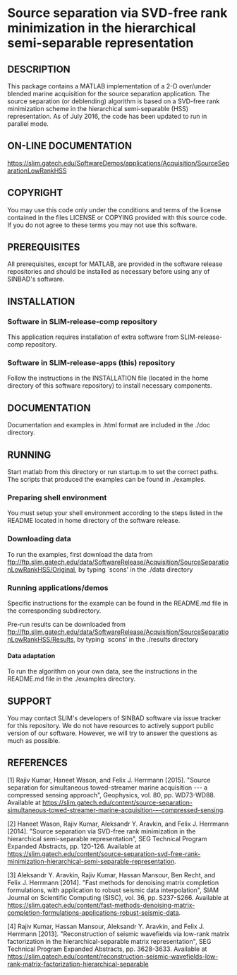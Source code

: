 # Source separation via SVD-free rank minimization in the hierarchical semi-separable representation


## DESCRIPTION 

This package contains a MATLAB implementation of a 2-D over/under
blended marine acquisition for the source separation application. The
source separation (or deblending) algorithm is based on a SVD-free
rank minimization scheme in the hierarchical semi-separable (HSS)
representation. As of July 2016, the code has been updated to run in
parallel mode.


## ON-LINE DOCUMENTATION
   
<https://slim.gatech.edu/SoftwareDemos/applications/Acquisition/SourceSeparationLowRankHSS>


## COPYRIGHT
   
You may use this code only under the conditions and terms of the
license contained in the files LICENSE or COPYING provided with this
source code. If you do not agree to these terms you may not use this
software.


## PREREQUISITES
   
All prerequisites, except for MATLAB, are provided in the software
release repositories and should be installed as necessary before using
any of SINBAD's software.


## INSTALLATION

### Software in SLIM-release-comp repository

This application requires installation of extra software from
SLIM-release-comp repository.

### Software in SLIM-release-apps (this) repository

Follow the instructions in the INSTALLATION file (located in the home
directory of this software repository) to install necessary
components.


## DOCUMENTATION 
   
Documentation and examples in .html format are included in the ./doc
directory.


## RUNNING
   
Start matlab from this directory or run startup.m to set the correct
paths. The scripts that produced the examples can be found in
./examples.

### Preparing shell environment
   
You must setup your shell environment according to the steps listed in
the README located in home directory of the software release.

### Downloading data
    
To run the examples, first download the data from
ftp://ftp.slim.gatech.edu/data/SoftwareRelease/Acquisition/SourceSeparationLowRankHSS/Original,
by typing `scons' in the ./data directory

### Running applications/demos
    
Specific instructions for the example can be found in the README.md
file in the corresponding subdirectory.

Pre-run results can be downloaded from
ftp://ftp.slim.gatech.edu/data/SoftwareRelease/Acquisition/SourceSeparationLowRankHSS/Results,
by typing `scons' in the ./results directory

#### Data adaptation
    
To run the algorithm on your own data, see the instructions in the
README.md file in the ./examples directory.


## SUPPORT
 You may contact SLIM's developers of SINBAD software via issue tracker for this repository. We do not have resources to actively support public version of our software. However, we will try to answer the questions as much as possible.
  
## REFERENCES

[1] Rajiv Kumar, Haneet Wason, and Felix J. Herrmann [2015]. "Source
separation for simultaneous towed-streamer marine acquisition --- a
compressed sensing approach", Geophysics, vol. 80, pp. WD73-WD88.
Available at
<https://slim.gatech.edu/content/source-separation-simultaneous-towed-streamer-marine-acquisition-–-compressed-sensing>.

[2] Haneet Wason, Rajiv Kumar, Aleksandr Y. Aravkin, and Felix
J. Herrmann [2014]. "Source separation via SVD-free rank minimization
in the hierarchical semi-separable representation", SEG Technical
Program Expanded Abstracts, pp. 120-126. Available at
<https://slim.gatech.edu/content/source-separation-svd-free-rank-minimization-hierarchical-semi-separable-representation>.

[3] Aleksandr Y. Aravkin, Rajiv Kumar, Hassan Mansour, Ben Recht, and
Felix J. Herrmann [2014]. "Fast methods for denoising matrix
completion formulations, with application to robust seismic data
interpolation", SIAM Journal on Scientific Computing (SISC), vol. 36,
pp. S237-S266. Available at
<https://slim.gatech.edu/content/fast-methods-denoising-matrix-completion-formulations-applications-robust-seismic-data>.

[4] Rajiv Kumar, Hassan Mansour, Aleksandr Y. Aravkin, and Felix
J. Herrmann [2013]. "Reconstruction of seismic wavefields via low-rank
matrix factorization in the hierarchical-separable matrix
representation", SEG Technical Program Expanded Abstracts,
pp. 3628-3633. Available at
<https://slim.gatech.edu/content/reconstruction-seismic-wavefields-low-rank-matrix-factorization-hierarchical-separable>


